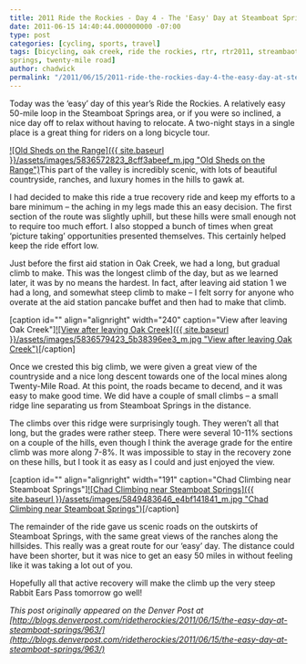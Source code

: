 ```yaml
---
title: 2011 Ride the Rockies - Day 4 - The 'Easy' Day at Steamboat Springs
date: 2011-06-15 14:40:44.000000000 -07:00
type: post
categories: [cycling, sports, travel]
tags: [bicycling, oak creek, ride the rockies, rtr, rtr2011, streambaot
springs, twenty-mile road]
author: chadwick
permalink: "/2011/06/15/2011-ride-the-rockies-day-4-the-easy-day-at-steamboat-springs/"
---
```

Today was the ‘easy’ day of this year’s Ride the Rockies. A relatively easy
50-mile loop in the Steamboat Springs area, or if you were so inclined, a nice
day off to relax without having to relocate. A two-night stays in a single
place is a great thing for riders on a long bicycle tour.

[![Old Sheds on the Range]({{ site.baseurl
}}/assets/images/5836572823_8cff3abeef_m.jpg "Old Sheds on the
Range")](http://farm4.static.flickr.com/3466/5836572823_8cff3abeef_m.jpg)This
part of the valley is incredibly scenic, with lots of beautiful countryside,
ranches, and luxury homes in the hills to gawk at.

I had decided to make this ride a true recovery ride and keep my efforts to a
bare minimum – the aching in my legs made this an easy decision. The first
section of the route was slightly uphill, but these hills were small enough
not to require too much effort. I also stopped a bunch of times when great
‘picture taking’ opportunities presented themselves. This certainly helped
keep the ride effort low.

Just before the first aid station in Oak Creek, we had a long, but gradual
climb to make. This was the longest climb of the day, but as we learned later,
it was by no means the hardest. In fact, after leaving aid station 1 we had a
long, and somewhat steep climb to make – I felt sorry for anyone who overate
at the aid station pancake buffet and then had to make that climb.

[caption id="" align="alignright" width="240" caption="View after leaving Oak
Creek"][![View after leaving Oak Creek]({{ site.baseurl
}}/assets/images/5836579423_5b38396ee3_m.jpg "View after leaving Oak
Creek")](http://farm6.static.flickr.com/5080/5836579423_5b38396ee3_m.jpg)[/caption]

Once we crested this big climb, we were given a great view of the countryside
and a nice long descent towards one of the local mines along Twenty-Mile Road.
At this point, the roads became to decend, and it was easy to make good time.
We did have a couple of small climbs – a small ridge line separating us from
Steamboat Springs in the distance.

The climbs over this ridge were surprisingly tough. They weren’t all that
long, but the grades were rather steep. There were several 10-11% sections on
a couple of the hills, even though I think the average grade for the entire
climb was more along 7-8%. It was impossible to stay in the recovery zone on
these hills, but I took it as easy as I could and just enjoyed the view.

[caption id="" align="alignright" width="191" caption="Chad Climbing near
Steamboat Springs"][![Chad Climbing near Steamboat Springs]({{ site.baseurl
}}/assets/images/5849483646_e4bf141841_m.jpg "Chad Climbing near Steamboat
Springs")](http://www.flickr.com/photos/26521676@N00/sets/72157626986987010/)[/caption]

The remainder of the ride gave us scenic roads on the outskirts of Steamboat
Springs, with the same great views of the ranches along the hillsides. This
really was a great route for our ‘easy’ day. The distance could have been
shorter, but it was nice to get an easy 50 miles in without feeling like it
was taking a lot out of you.

Hopefully all that active recovery will make the climb up the very steep
Rabbit Ears Pass tomorrow go well!

_This post originally appeared on the Denver Post at
[http://blogs.denverpost.com/ridetherockies/2011/06/15/the-easy-day-at-steamboat-springs/963/](http://blogs.denverpost.com/ridetherockies/2011/06/15/the-easy-day-at-steamboat-springs/963/)_

